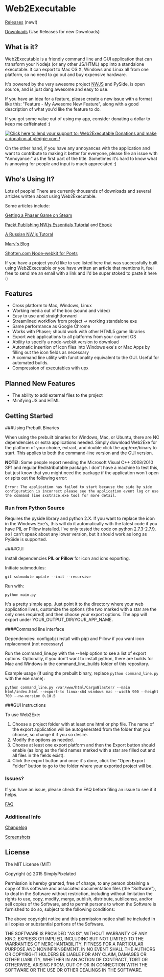 Web2Executable
==============

[Releases](https://github.com/jyapayne/Web2Executable/releases) (new!)

[Downloads](https://github.com/jyapayne/Web2Executable/wiki/Downloads) (Use Releases for new Downloads)

What is it?
-----------

Web2Executable is a friendly command line and GUI application that can transform your Nodejs (or any other JS/HTML) app into a standalone executable. It can export to Mac OS X, Windows and Linux all from one platform, so no need to go out and buy expensive hardware.

It's powered by the very awesome project [NWJS](https://github.com/nwjs) and PySide, is open source, and is just dang awesome and easy to use.

If you have an idea for a feature, please create a new issue with a format like this: "Feature - My Awesome New Feature", along with a good description of what you'd like the feature to do.

If you got some value out of using my app, consider donating a dollar to keep me caffeinated :) 

<a href='https://pledgie.com/campaigns/26899'><img alt='Click here to lend your support to: Web2Executable Donations and make a donation at pledgie.com !' src='https://pledgie.com/campaigns/26899.png?skin_name=chrome' border='0' ></a>

On the other hand, if you have any annoyances with the application and want to contribute to making it better for everyone, please file an issue with "Annoyance:" as the first part of the title. Sometimes it's hard to know what is annoying for people and input is much appreciated :)

Who's Using It?
---------------

Lots of people! There are currently thousands of downloads and several articles written about using Web2Executable.

Some articles include:

[Getting a Phaser Game on Steam](http://phaser.io/news/2015/10/getting-a-phaser-game-on-steam)

[Packt Publishing NW.js Essentials Tutorial](https://www.packtpub.com/packtlib/book/Web-Development/9781785280863/7/ch07lvl1sec53/Web2Executable) and [Ebook](https://books.google.ca/books?id=wz6qCQAAQBAJ&pg=PA135&lpg=PA135&dq=web2executable&source=bl&ots=sPP-3BOMXX&sig=UolyF31WcTgA-lrel2UTIfzs65U&hl=en&sa=X&redir_esc=y#v=onepage&q=web2executable&f=false)

[A Russian NW.js Tutoral](http://canonium.com/articles/nwjs-web-to-executable)

[Marv's Blog](http://www.marv.ph/tag/web2exe/)

[Shotten.com Node-webkit for Poets](http://www.shotton.com/wp/2014/10/27/node-webkit-for-poets-mac-version/)

If you have a project you'd like to see listed here that was successfully built using Web2Executable or you have written an article that mentions it, feel free to send me an email with a link and I'd be super stoked to paste it here :)


Features
--------

- Cross platform to Mac, Windows, Linux
- Working media out of the box (sound and video)
- Easy to use and straightforward
- Streamlined workflow from project -> working standalone exe
- Same performance as Google Chrome
- Works with Phaser; should work with other HTML5 game libraries
- Export web applications to all platforms from your current OS
- Ability to specify a node-webkit version to download
- Automatic insertion of icon files into Windows exe's or Mac Apps by filling out the icon fields as necessary
- A command line utility with functionality equivalent to the GUI. Useful for automated builds.
- Compression of executables with upx

Planned New Features
--------------------

- The ability to add external files to the project
- Minifying JS and HTML


Getting Started
---------------

###Using Prebuilt Binaries

When using the prebuilt binaries for Windows, Mac, or Ubuntu, there are NO dependencies or extra applications needed. Simply download Web2Exe for the platform of your choice, extract, and double click the app/exe/binary to start. This applies to both the command-line version and the GUI version.

**NOTE!**: Some people report needing the Microsoft Visual C++ 2008/2010 SP1 and regular Redistributable package. I don't have a machine to test this, but just know that you might need the package if the application won't open or spits out the following error:

```
Error: The application has failed to start because the side by side configuration is incorrect please see the application event log or use the command line sxstrace.exe tool for more detail.
```


### Run from Python Source

Requires the pyside library and python 2.X. If you want to replace the icon in the Windows Exe's, this will do it automatically with the latest code if you have PIL or Pillow installed. I've only tested the code on python 2.7.3-2.7.9, so I can't speak about any lower version, but it should work as long as PySide is supported.

####GUI

Install dependencies **PIL or Pillow** for icon and icns exporting.

Initiate submodules:

```
git submodule update --init --recursive
```

Run with:

```
python main.py
```

It's a pretty simple app. Just point it to the directory where your web application lives, customize the options (the two marked with a star are the only ones required) and then choose your export options. The app will export under YOUR_OUTPUT_DIR/YOUR_APP_NAME. 

####Command line interface

Dependencies: configobj (install with pip) and Pillow if you want icon replacement (not necessary)

Run the command_line.py with the --help option to see a list of export options. Optionally, if you don't want to install python, there are builds for Mac and Windows in the command_line_builds folder of this repository.

Example usage (if using the prebuilt binary, replace `python command_line.py` with the exe name):

```
python command_line.py /var/www/html/CargoBlaster/ --main html/index.html --export-to linux-x64 windows mac --width 900 --height 700 --nw-version 0.10.5
```

###GUI Instructions

To use Web2Exe:
  1. Choose a project folder with at least one html or php file. The name of the export application will be autogenerated from the folder that you choose, so change it if you so desire.
  2. Modify the options as needed.
  3. Choose at least one export platform and then the Export button should enable (as long as the field names marked with a star are filled out and all files in the fields exist).
  4. Click the export button and once it's done, click the "Open Export Folder" button to go to the folder where your exported project will be.


### Issues?

If you have an issue, please check the FAQ before filing an issue to see if it helps.

[FAQ](https://github.com/jyapayne/Web2Executable/wiki/FAQ)


### Additional Info

[Changelog](https://github.com/jyapayne/Web2Executable/wiki/Changelog)

[Screenshots](https://github.com/jyapayne/Web2Executable/wiki/Screenshots)


License
-------

The MIT License (MIT)

Copyright (c) 2015 SimplyPixelated

Permission is hereby granted, free of charge, to any person obtaining a copy
of this software and associated documentation files (the "Software"), to deal
in the Software without restriction, including without limitation the rights
to use, copy, modify, merge, publish, distribute, sublicense, and/or sell
copies of the Software, and to permit persons to whom the Software is
furnished to do so, subject to the following conditions:

The above copyright notice and this permission notice shall be included in all
copies or substantial portions of the Software.

THE SOFTWARE IS PROVIDED "AS IS", WITHOUT WARRANTY OF ANY KIND, EXPRESS OR
IMPLIED, INCLUDING BUT NOT LIMITED TO THE WARRANTIES OF MERCHANTABILITY,
FITNESS FOR A PARTICULAR PURPOSE AND NONINFRINGEMENT. IN NO EVENT SHALL THE
AUTHORS OR COPYRIGHT HOLDERS BE LIABLE FOR ANY CLAIM, DAMAGES OR OTHER
LIABILITY, WHETHER IN AN ACTION OF CONTRACT, TORT OR OTHERWISE, ARISING FROM,
OUT OF OR IN CONNECTION WITH THE SOFTWARE OR THE USE OR OTHER DEALINGS IN THE
SOFTWARE.
